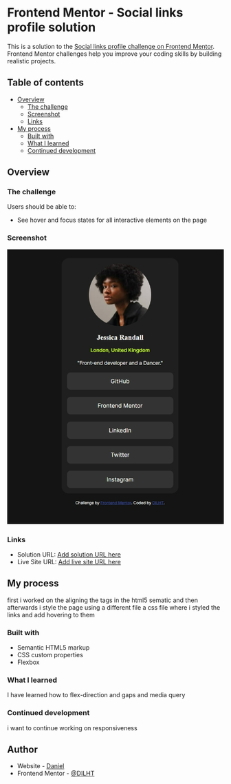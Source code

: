 # Frontend Mentor - Social links profile solution

This is a solution to the [Social links profile challenge on Frontend Mentor](https://www.frontendmentor.io/challenges/social-links-profile-UG32l9m6dQ). Frontend Mentor challenges help you improve your coding skills by building realistic projects. 

## Table of contents

- [Overview](#overview)
  - [The challenge](#the-challenge)
  - [Screenshot](#screenshot)
  - [Links](#links)
- [My process](#my-process)
  - [Built with](#built-with)
  - [What I learned](#what-i-learned)
  - [Continued development](#continued-development)
   

 

## Overview

### The challenge

Users should be able to:

- See hover and focus states for all interactive elements on the page

### Screenshot

![alt text](image.png)


### Links

- Solution URL: [Add solution URL here](https://your-solution-url.com)
- Live Site URL: [Add live site URL here](https://your-live-site-url.com)

## My process
first i worked on the aligning the tags in the html5 sematic and then afterwards i style the page using a different file a css file where i styled the links and add hovering to them 

### Built with

- Semantic HTML5 markup
- CSS custom properties
- Flexbox


### What I learned

I have learned how to flex-direction and gaps and media query

### Continued development
 i want to continue working on responsiveness 

 
## Author

- Website - [Daniel](https://www.your-site.com)
- Frontend Mentor - [@DILHT](https://www.frontendmentor.io/profile/DILHT)
 
